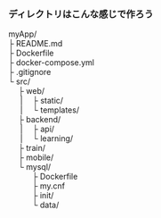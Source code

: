 ### ディレクトリはこんな感じで作ろう

myApp/  
├ README.md  
├ Dockerfile  
├ docker-compose.yml  
├ .gitignore  
└ src/  
&emsp; ├ web/   
&emsp;&ensp;|&emsp; ├ static/  
&emsp;&ensp;|&emsp; └ templates/  
&emsp; ├ backend/  
&emsp;&ensp;|&emsp; ├ api/  
&emsp;&ensp;|&emsp; └ learning/  
&emsp; ├ train/  
&emsp; ├ mobile/  
&emsp; └ mysql/  
&emsp;&ensp; &emsp; ├ Dockerfile  
&emsp;&ensp; &emsp; ├ my.cnf  
&emsp;&ensp; &emsp; ├ init/  
&emsp;&ensp; &emsp; └ data/  

